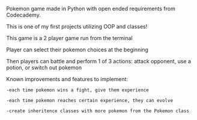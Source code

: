 Pokemon game made in Python with open ended requirements from Codecademy.

This is one of my first projects utilizing OOP and classes!

This game is a 2 player game run from the terminal

Player can select their pokemon choices at the beginning

Then players can battle and perform 1 of 3 actions: attack opponent, use a potion, or switch out pokemon
  
Known improvements and features to implement:

  	-each time pokemon wins a fight, give them experience
  
  	-each time pokemon reaches certain experience, they can evolve
  
  	-create inheritence classes with more pokemon from the Pokemon class
	


